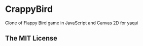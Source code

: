 CrappyBird
==========

Clone of Flappy Bird game in JavaScript and Canvas 2D for yaqui


The MIT License
----
